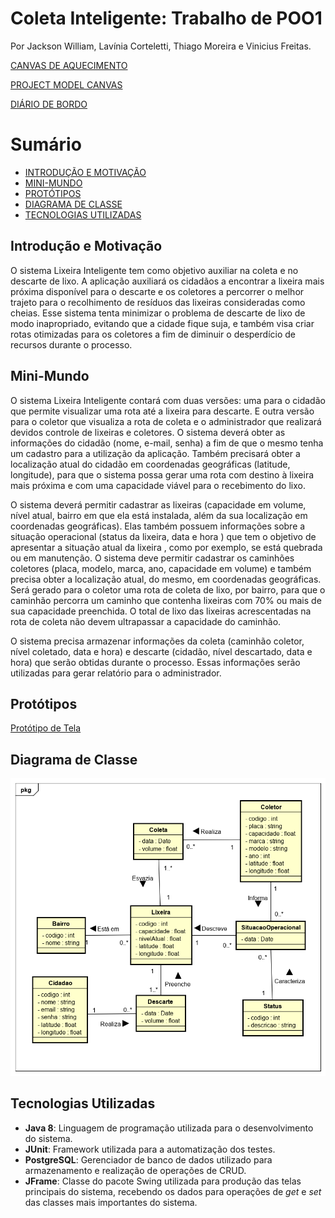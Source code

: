 # Coleta Inteligente: Trabalho de POO1

Por Jackson William, Lavínia Corteletti, Thiago Moreira e Vinicius Freitas.

[CANVAS DE AQUECIMENTO](https://docs.google.com/presentation/d/1y6j9EljmDc8kBXV1M4UDpAI0vJILvSqZwEgCBdyqM8s/edit#slide=id.g275249ce01_0_14)<br>

[PROJECT MODEL CANVAS](https://docs.google.com/presentation/d/1SUEphWJRHx0OEXC3pngmrGb5BeBi2QcvAo6oGUOrLxs/edit?usp=sharing)<br>

[DIÁRIO DE BORDO](https://docs.google.com/document/d/1N2bfTq--9dVtOqcRP5bTsuJve3REAktGKFht3hsVc0o/edit?usp=sharing)<br>

# <a name="sumario"></a>Sumário
+ [INTRODUÇÃO E MOTIVAÇÃO](#introducao)
+ [MINI-MUNDO](#minimundo)
+ [PROTÓTIPOS](#prototipos)
+ [DIAGRAMA DE CLASSE](#diagramaclasse)
+ [TECNOLOGIAS UTILIZADAS](#tecnologias)

## <a name="introducao"></a>Introdução e Motivação
  O sistema Lixeira Inteligente tem como objetivo auxiliar na coleta e no descarte de lixo. A aplicação auxiliará os cidadãos a encontrar a lixeira mais próxima disponível para o descarte e os coletores a percorrer o melhor trajeto  para o recolhimento de  resíduos das lixeiras consideradas como cheias.  Esse sistema tenta minimizar o problema de descarte de lixo de modo inapropriado, evitando que a cidade fique suja, e também visa criar rotas otimizadas para os coletores a fim de diminuir o desperdício de recursos durante o processo.<br>
  
## <a name="minimundo"></a>Mini-Mundo
  O sistema Lixeira Inteligente contará com duas versões: uma para o cidadão que permite visualizar uma rota até a lixeira para descarte. E outra versão para o coletor que visualiza a rota de coleta e o administrador que realizará devidos controle de lixeiras e coletores. O sistema deverá obter as informações do cidadão (nome, e-mail, senha) a fim de que o mesmo tenha um cadastro para a utilização da aplicação. Também precisará obter a localização atual do cidadão em coordenadas geográficas (latitude, longitude), para que o sistema possa gerar uma rota com destino à lixeira mais próxima e com uma capacidade viável para o recebimento do lixo. 
 
O sistema deverá permitir cadastrar as lixeiras (capacidade em volume, nível atual, bairro em que ela está instalada, além da sua localização em coordenadas geográficas). Elas também possuem informações sobre a situação operacional (status da lixeira, data e hora ) que tem o objetivo de apresentar a situação atual da lixeira , como por exemplo, se está quebrada ou em manutenção. O sistema deve permitir cadastrar os caminhões coletores (placa, modelo, marca, ano, capacidade em volume) e também precisa obter a localização atual, do mesmo, em coordenadas geográficas. Será gerado para o coletor uma rota de coleta de lixo, por bairro, para que o caminhão percorra um caminho que contenha lixeiras com 70% ou mais de sua capacidade preenchida. O total de lixo das lixeiras acrescentadas na rota de coleta não devem ultrapassar a capacidade do caminhão.

O sistema precisa armazenar informações da coleta (caminhão coletor, nível coletado, data e hora) e descarte (cidadão, nível descartado, data e hora) que serão obtidas durante o processo. Essas informações serão utilizadas para gerar relatório para o administrador.


## <a name="prototipos"></a>Protótipos

[Protótipo de Tela](https://github.com/jalathivi/POO1-Coleta-Inteligente/blob/master/prototipo/tela_coleta_inteligente_poo.pdf)<br>

## <a name="diagramaclasse"></a>Diagrama de Classe
![](DiagramaDeClasse/ColetaInteligenteDiagram.png)

## <a name="tecnologias"></a>Tecnologias Utilizadas
  - **Java 8**: Linguagem de programação utilizada para o desenvolvimento do sistema.<br>
  - **JUnit**: Framework utilizada para a automatização dos testes.<br>
  - **PostgreSQL**: Gerenciador de banco de dados utilizado para armazenamento e realização de operações de CRUD.<br>
  - **JFrame**: Classe do pacote Swing utilizada para produção das telas principais do sistema, recebendo os dados para operações de *get* e *set* das classes mais importantes do sistema.<br> 



